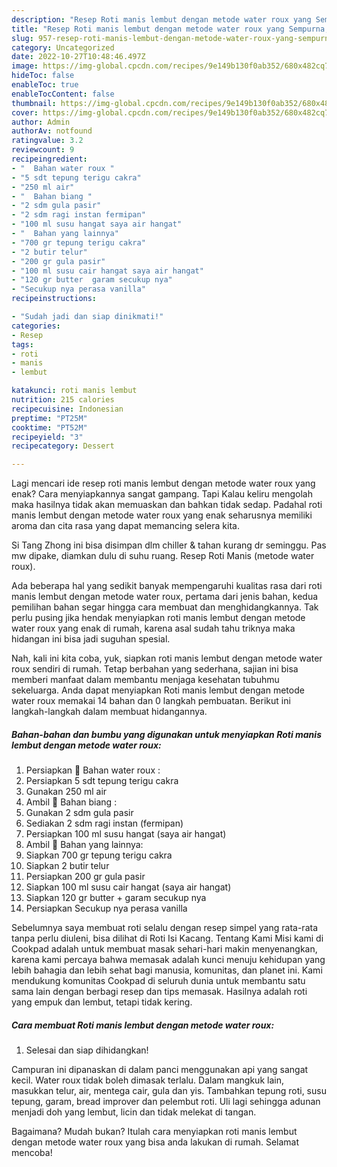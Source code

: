 ```yaml
---
description: "Resep Roti manis lembut dengan metode water roux yang Sempurna, Buat Buka Puasa Lezat"
title: "Resep Roti manis lembut dengan metode water roux yang Sempurna, Buat Buka Puasa Lezat"
slug: 957-resep-roti-manis-lembut-dengan-metode-water-roux-yang-sempurna-buat-buka-puasa-lezat
category: Uncategorized
date: 2022-10-27T10:48:46.497Z
image: https://img-global.cpcdn.com/recipes/9e149b130f0ab352/680x482cq70/roti-manis-lembut-dengan-metode-water-roux-foto-resep-utama.jpg
hideToc: false
enableToc: true
enableTocContent: false
thumbnail: https://img-global.cpcdn.com/recipes/9e149b130f0ab352/680x482cq70/roti-manis-lembut-dengan-metode-water-roux-foto-resep-utama.jpg
cover: https://img-global.cpcdn.com/recipes/9e149b130f0ab352/680x482cq70/roti-manis-lembut-dengan-metode-water-roux-foto-resep-utama.jpg
author: Admin
authorAv: notfound
ratingvalue: 3.2
reviewcount: 9
recipeingredient:
- "  Bahan water roux "
- "5 sdt tepung terigu cakra"
- "250 ml air"
- "  Bahan biang "
- "2 sdm gula pasir"
- "2 sdm ragi instan fermipan"
- "100 ml susu hangat saya air hangat"
- "  Bahan yang lainnya"
- "700 gr tepung terigu cakra"
- "2 butir telur"
- "200 gr gula pasir"
- "100 ml susu cair hangat saya air hangat"
- "120 gr butter  garam secukup nya"
- "Secukup nya perasa vanilla"
recipeinstructions:

- "Sudah jadi dan siap dinikmati!"
categories:
- Resep
tags:
- roti
- manis
- lembut

katakunci: roti manis lembut 
nutrition: 215 calories
recipecuisine: Indonesian
preptime: "PT25M"
cooktime: "PT52M"
recipeyield: "3"
recipecategory: Dessert

---
```



Lagi mencari ide resep roti manis lembut dengan metode water roux yang enak? Cara menyiapkannya sangat gampang. Tapi Kalau keliru mengolah maka hasilnya tidak akan memuaskan dan bahkan tidak sedap. Padahal roti manis lembut dengan metode water roux yang enak seharusnya memiliki aroma dan cita rasa yang dapat memancing selera kita.


Si Tang Zhong ini bisa disimpan dlm chiller &amp; tahan kurang dr seminggu. Pas mw dipake, diamkan dulu di suhu ruang. Resep Roti Manis (metode water roux).

Ada beberapa hal yang sedikit banyak mempengaruhi kualitas rasa dari roti manis lembut dengan metode water roux, pertama dari jenis bahan, kedua pemilihan bahan segar hingga cara membuat dan menghidangkannya. Tak perlu pusing jika hendak menyiapkan roti manis lembut dengan metode water roux yang enak di rumah, karena asal sudah tahu triknya maka hidangan ini bisa jadi suguhan spesial.


Nah, kali ini kita coba, yuk, siapkan roti manis lembut dengan metode water roux sendiri di rumah. Tetap berbahan yang sederhana, sajian ini bisa memberi manfaat dalam membantu menjaga kesehatan tubuhmu sekeluarga. Anda dapat menyiapkan Roti manis lembut dengan metode water roux memakai 14 bahan dan 0 langkah pembuatan. Berikut ini langkah-langkah dalam membuat hidangannya.

<!--inarticleads1-->

##### Bahan-bahan dan bumbu yang digunakan untuk menyiapkan Roti manis lembut dengan metode water roux:

1. Persiapkan  🍒 Bahan water roux :
1. Persiapkan 5 sdt tepung terigu cakra
1. Gunakan 250 ml air
1. Ambil  🍒 Bahan biang :
1. Gunakan 2 sdm gula pasir
1. Sediakan 2 sdm ragi instan (fermipan)
1. Persiapkan 100 ml susu hangat (saya air hangat)
1. Ambil  🍒 Bahan yang lainnya:
1. Siapkan 700 gr tepung terigu cakra
1. Siapkan 2 butir telur
1. Persiapkan 200 gr gula pasir
1. Siapkan 100 ml susu cair hangat (saya air hangat)
1. Siapkan 120 gr butter + garam secukup nya
1. Persiapkan Secukup nya perasa vanilla


Sebelumnya saya membuat roti selalu dengan resep simpel yang rata-rata tanpa perlu diuleni, bisa dilihat di Roti Isi Kacang. Tentang Kami Misi kami di Cookpad adalah untuk membuat masak sehari-hari makin menyenangkan, karena kami percaya bahwa memasak adalah kunci menuju kehidupan yang lebih bahagia dan lebih sehat bagi manusia, komunitas, dan planet ini. Kami mendukung komunitas Cookpad di seluruh dunia untuk membantu satu sama lain dengan berbagi resep dan tips memasak. Hasilnya adalah roti yang empuk dan lembut, tetapi tidak kering. 

<!--inarticleads2-->

##### Cara membuat Roti manis lembut dengan metode water roux:


1. Selesai dan siap dihidangkan!

Campuran ini dipanaskan di dalam panci menggunakan api yang sangat kecil. Water roux tidak boleh dimasak terlalu. Dalam mangkuk lain, masukkan telur, air, mentega cair, gula dan yis. Tambahkan tepung roti, susu tepung, garam, bread improver dan pelembut roti. Uli lagi sehingga adunan menjadi doh yang lembut, licin dan tidak melekat di tangan. 

Bagaimana? Mudah bukan? Itulah cara menyiapkan roti manis lembut dengan metode water roux yang bisa anda lakukan di rumah. Selamat mencoba!
